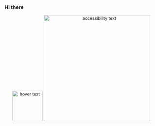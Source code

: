 ### Hi there 
<p align="center">
  <img src="[your_relative_path_here](https://github.com/ObtainedHades69/ObtainedHades69/blob/main/waving-hand_1f44b.png?raw=true)" width="100" title="hover text">
  <img src="your_relative_path_here_number_2_large_name" width="350" alt="accessibility text">
</p>
<!--
**ObtainedHades69/ObtainedHades69** is a ✨ _special_ ✨ repository because its `README.md` (this file) appears on your GitHub profile.

Here are some ideas to get you started:

- 🔭 I’m currently working on ...
- 🌱 I’m currently learning ...
- 👯 I’m looking to collaborate on ...
- 🤔 I’m looking for help with ...
- 💬 Ask me about ...
- 📫 How to reach me: ...
- 😄 Pronouns: ...
- ⚡ Fun fact: ...
-->


![Anurag's GitHub stats](https://github-readme-stats.vercel.app/api?username=ObtainedHades69&show_icons=true&theme=codeSTACKr)
